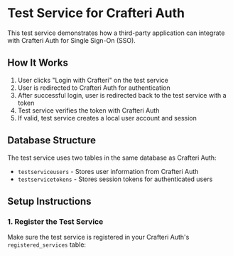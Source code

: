 
# Test Service for Crafteri Auth

This test service demonstrates how a third-party application can integrate with Crafteri Auth for Single Sign-On (SSO).

## How It Works

1. User clicks "Login with Crafteri" on the test service
2. User is redirected to Crafteri Auth for authentication
3. After successful login, user is redirected back to the test service with a token
4. Test service verifies the token with Crafteri Auth
5. If valid, test service creates a local user account and session

## Database Structure

The test service uses two tables in the same database as Crafteri Auth:

- `testserviceusers` - Stores user information from Crafteri Auth
- `testservicetokens` - Stores session tokens for authenticated users

## Setup Instructions

### 1. Register the Test Service

Make sure the test service is registered in your Crafteri Auth's `registered_services` table:

